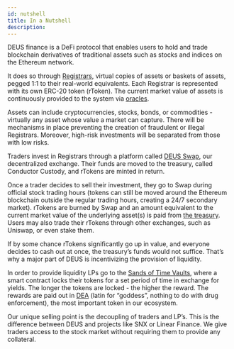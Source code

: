 ```yaml
---
id: nutshell
title: In a Nutshell
description:
---
```


DEUS finance is a DeFi protocol that enables users to hold and trade blockchain derivatives of traditional assets such as stocks and indices on the Ethereum network.

It does so through [Registrars](registrar.md), virtual copies of assets or baskets of assets, pegged 1:1 to their real-world equivalents. Each Registrar is represented with its own ERC-20 token (rToken). The current market value of assets is continuously provided to the system via [oracles](oracles.md).

Assets can include cryptocurrencies, stocks, bonds, or commodities - virtually any asset whose value a market can capture. There will be mechanisms in place preventing the creation of fraudulent or illegal Registrars. Moreover, high-risk investments will be separated from those with low risks.

Traders invest in Registrars through a platform called [DEUS Swap](swap.md), our decentralized exchange. Their funds are moved to the treasury, called Conductor Custody, and rTokens are minted in return. 

Once a trader decides to sell their investment, they go to Swap during official stock trading hours (tokens can still be moved around the Ethereum blockchain outside the regular trading hours, creating a 24/7 secondary market). rTokens are burned by Swap and an amount equivalent to the current market value of the underlying asset(s) is paid from [the treasury](treasury.md). Users may also trade their rTokens through other exchanges, such as Uniswap, or even stake them.

If by some chance rTokens significantly go up in value, and everyone decides to cash out at once, the treasury’s funds would not suffice. That’s why a major part of DEUS is incentivizing the provision of liquidity. 

In order to provide liquidity LPs go to the [Sands of Time Vaults](vaults.md), where a smart contract locks their tokens for a set period of time in exchange for yields. The longer the tokens are locked - the higher the reward. The rewards are paid out in [DEA](dea-token.md) (latin for “goddess”, nothing to do with drug enforcement), the most important token in our ecosystem.

Our unique selling point is the decoupling of traders and LP’s. This is the difference between DEUS and projects like SNX or Linear Finance. We give traders access to the stock market without requiring them to provide any collateral.
